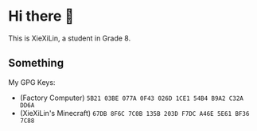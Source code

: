 # Hi there 👋

This is XieXiLin, a student in Grade 8.

## Something

My GPG Keys:
- (Factory Computer) `5B21 03BE 077A 0F43 026D 1CE1 54B4 B9A2 C32A DD6A`
- (XieXiLin's Minecraft) `67DB 8F6C 7C0B 135B 203D F7DC A46E 5E61 BF36 7C88`
